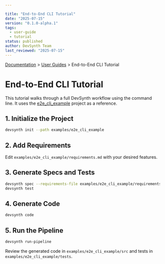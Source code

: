 ```yaml
---

title: "End-to-End CLI Tutorial"
date: "2025-07-15"
version: "0.1.0-alpha.1"
tags:
  - user-guide
  - tutorial
status: published
author: DevSynth Team
last_reviewed: "2025-07-15"
---
```

<div class="breadcrumbs">
<a href="../index.md">Documentation</a> &gt; <a href="index.md">User Guides</a> &gt; End-to-End CLI Tutorial
</div>

# End-to-End CLI Tutorial

This tutorial walks through a full DevSynth workflow using the command line. It uses the [e2e_cli_example](../../examples/e2e_cli_example) project as a reference.

## 1. Initialize the Project

```bash
devsynth init --path examples/e2e_cli_example
```

## 2. Add Requirements

Edit `examples/e2e_cli_example/requirements.md` with your desired features.

## 3. Generate Specs and Tests

```bash
devsynth spec --requirements-file examples/e2e_cli_example/requirements.md
devsynth test
```

## 4. Generate Code

```bash
devsynth code
```

## 5. Run the Pipeline

```bash
devsynth run-pipeline
```

Review the generated code in `examples/e2e_cli_example/src` and tests in `examples/e2e_cli_example/tests`.
